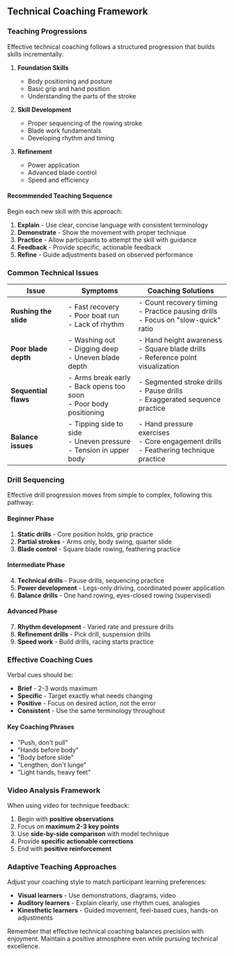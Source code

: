 
## Technical Coaching Framework

### Teaching Progressions

Effective technical coaching follows a structured progression that builds skills incrementally:

1. **Foundation Skills**
   - Body positioning and posture
   - Basic grip and hand position
   - Understanding the parts of the stroke

2. **Skill Development**
   - Proper sequencing of the rowing stroke
   - Blade work fundamentals
   - Developing rhythm and timing

3. **Refinement**
   - Power application
   - Advanced blade control
   - Speed and efficiency

#### Recommended Teaching Sequence

Begin each new skill with this approach:

1. **Explain** - Use clear, concise language with consistent terminology
2. **Demonstrate** - Show the movement with proper technique
3. **Practice** - Allow participants to attempt the skill with guidance
4. **Feedback** - Provide specific, actionable feedback
5. **Refine** - Guide adjustments based on observed performance

### Common Technical Issues

| Issue | Symptoms | Coaching Solutions |
|-------|---------|-------------------|
| **Rushing the slide** | - Fast recovery<br>- Poor boat run<br>- Lack of rhythm | - Count recovery timing<br>- Practice pausing drills<br>- Focus on "slow-quick" ratio |
| **Poor blade depth** | - Washing out<br>- Digging deep<br>- Uneven blade depth | - Hand height awareness<br>- Square blade drills<br>- Reference point visualization |
| **Sequential flaws** | - Arms break early<br>- Back opens too soon<br>- Poor body positioning | - Segmented stroke drills<br>- Pause drills<br>- Exaggerated sequence practice |
| **Balance issues** | - Tipping side to side<br>- Uneven pressure<br>- Tension in upper body | - Hand pressure exercises<br>- Core engagement drills<br>- Feathering technique practice |

### Drill Sequencing

Effective drill progression moves from simple to complex, following this pathway:

#### Beginner Phase
1. **Static drills** - Core position holds, grip practice
2. **Partial strokes** - Arms only, body swing, quarter slide
3. **Blade control** - Square blade rowing, feathering practice

#### Intermediate Phase
4. **Technical drills** - Pause drills, sequencing practice
5. **Power development** - Legs-only driving, coordinated power application
6. **Balance drills** - One hand rowing, eyes-closed rowing (supervised)

#### Advanced Phase
7. **Rhythm development** - Varied rate and pressure drills
8. **Refinement drills** - Pick drill, suspension drills
9. **Speed work** - Build drills, racing starts practice

### Effective Coaching Cues

Verbal cues should be:
- **Brief** - 2-3 words maximum
- **Specific** - Target exactly what needs changing
- **Positive** - Focus on desired action, not the error
- **Consistent** - Use the same terminology throughout

#### Key Coaching Phrases
- "Push, don't pull"
- "Hands before body"
- "Body before slide"
- "Lengthen, don't lunge"
- "Light hands, heavy feet"

### Video Analysis Framework

When using video for technique feedback:
1. Begin with **positive observations**
2. Focus on **maximum 2-3 key points**
3. Use **side-by-side comparison** with model technique
4. Provide **specific actionable corrections**
5. End with **positive reinforcement**

### Adaptive Teaching Approaches

Adjust your coaching style to match participant learning preferences:
- **Visual learners** - Use demonstrations, diagrams, video
- **Auditory learners** - Explain clearly, use rhythm cues, analogies
- **Kinesthetic learners** - Guided movement, feel-based cues, hands-on adjustments

Remember that effective technical coaching balances precision with enjoyment. Maintain a positive atmosphere even while pursuing technical excellence.
